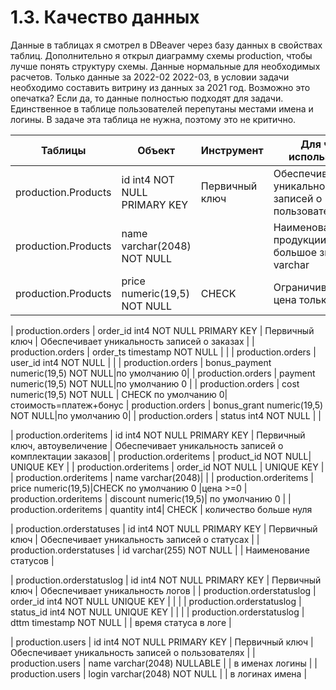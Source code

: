 # 1.3. Качество данных


Данные в таблицах я смотрел в DBeaver через базу данных в свойствах таблиц.
Дополнительно я открыл диаграмму схемы production, чтобы лучше понять структуру схемы.
Данные нормальные для необходимых расчетов. Только данные за 2022-02 2022-03, в условии задачи необходимо составить витрину из данных за 2021 год.
Возможно это опечатка? Если да, то данные полностью подходят для задачи.
Единственное в таблице пользователей перепутаны местами имена и логины.
В задаче эта таблица не нужна, поэтому это не критично.



| Таблицы             | Объект                      | Инструмент      | Для чего используется |
| ------------------- | --------------------------- | --------------- | --------------------- |
| production.Products | id int4 NOT NULL PRIMARY KEY | Первичный ключ  | Обеспечивает уникальность записей о пользователях |
| production.Products | name varchar(2048) NOT NULL |                 | Наименование продукции,слишком большое значение varchar|
| production.Products | price numeric(19,5) NOT NULL| CHECK           | Ограничивает цену, цена только > 0|

| production.orders   | order_id int4 NOT NULL PRIMARY KEY | Первичный ключ  | Обеспечивает уникальность записей о заказах |
| production.orders   | order_ts timestamp NOT NULL |                 |
| production.orders   | user_id  int4  NOT NULL     |                 |
| production.orders   | bonus_payment numeric(19,5) NOT NULL|по умолчанию 0|
| production.orders   | payment numeric(19,5) NOT NULL|по умолчанию 0 |
| production.orders   | cost numeric(19,5) NOT NULL | CHECK по умолчанию 0|стоимость=платеж+бонус
| production.orders   | bonus_grant numeric(19,5) NOT NULL|по умолчанию 0|
| production.orders   | status  int4 NOT NULL       |                 |

| production.orderitems | id int4 NOT NULL PRIMARY KEY | Первичный ключ, автоувеличение  | Обеспечивает уникальность записей о комплектации заказов|
| production.orderitems | product_id NOT NULL| UNIQUE KEY                                |
| production.orderitems | order_id NOT NULL  | UNIQUE KEY                                |
| production.orderitems | name varchar(2048)|                                            |
| production.orderitems | price numeric(19,5)|CHECK по умолчанию 0                       |цена >=0
| production.orderitems | discount numeric(19,5)| по умолчанию 0                         |
| production.orderitems | quantity int4| CHECK                                           | количество больше нуля         

| production.orderstatuses | id int4 NOT NULL PRIMARY KEY | Первичный ключ  | Обеспечивает уникальность записей о статусах |
| production.orderstatuses | id varchar(255) NOT NULL     |                 | Наименование статусов |

| production.orderstatuslog | id int4 NOT NULL PRIMARY KEY | Первичный ключ  | Обеспечивает уникальность  логов                  |
| production.orderstatuslog | order_id int4 NOT NULL UNIQUE KEY |            |                                                   |
| production.orderstatuslog | status_id int4 NOT NULL UNIQUE KEY |           |                                                   |
| production.orderstatuslog | dttm timestamp NOT NULL  |                     | время статуса в логе                              |

| production.users | id int4 NOT NULL PRIMARY KEY | Первичный ключ  | Обеспечивает уникальность записей о пользователях |
| production.users | name varchar(2048) NULLABLE  |                 | в именах логины |
| production.users | login varchar(2048) NOT NULL |                 | в логинах имена |
